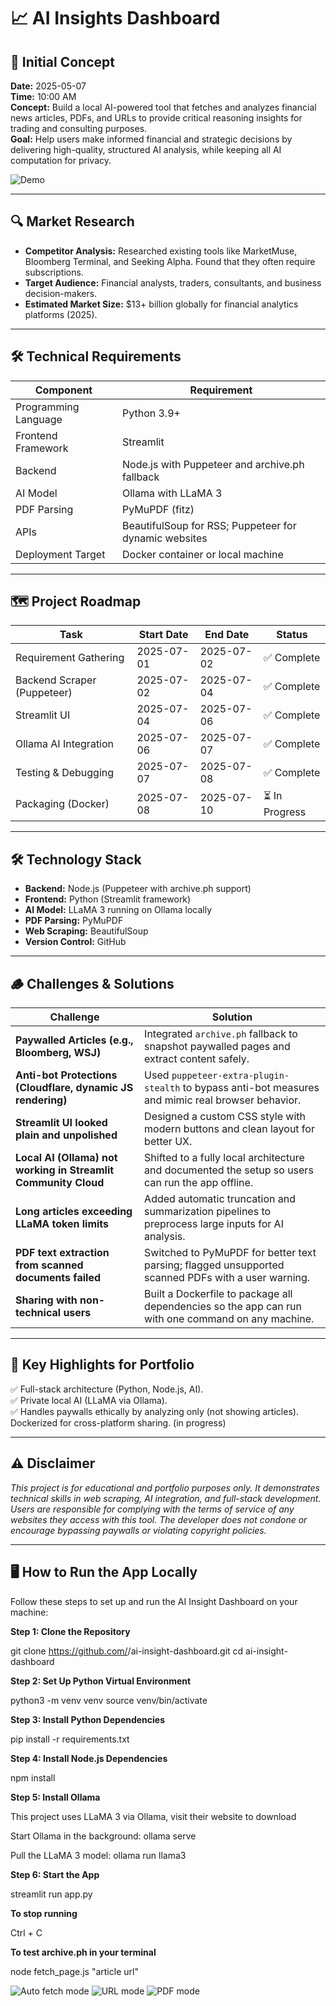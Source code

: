 # 📈 AI Insights Dashboard

## 📅 Initial Concept
**Date:** 2025-05-07  
**Time:** 10:00 AM  
**Concept:** Build a local AI-powered tool that fetches and analyzes financial news articles, PDFs, and URLs to provide critical reasoning insights for trading and consulting purposes.  
**Goal:** Help users make informed financial and strategic decisions by delivering high-quality, structured AI analysis, while keeping all AI computation for privacy.  

![Demo](assets/APP-demo.gif)

---

## 🔍 Market Research
- **Competitor Analysis:** Researched existing tools like MarketMuse, Bloomberg Terminal, and Seeking Alpha. Found that they often require subscriptions.  
- **Target Audience:** Financial analysts, traders, consultants, and business decision-makers.  
- **Estimated Market Size:** $13+ billion globally for financial analytics platforms (2025).  

---

## 🛠 Technical Requirements
| Component            | Requirement                                             |
|----------------------|---------------------------------------------------------|
| Programming Language | Python 3.9+                                             |
| Frontend Framework   | Streamlit                                               |
| Backend              | Node.js with Puppeteer and archive.ph fallback          |
| AI Model             | Ollama with LLaMA 3                                     |
| PDF Parsing          | PyMuPDF (fitz)                                          |
| APIs                 | BeautifulSoup for RSS; Puppeteer for dynamic websites   |
| Deployment Target    | Docker container or local machine                       |

---

## 🗺 Project Roadmap

| Task                      | Start Date | End Date   | Status       |
|---------------------------|------------|------------|--------------|
| Requirement Gathering     | 2025-07-01 | 2025-07-02 | ✅ Complete   |
| Backend Scraper (Puppeteer)| 2025-07-02 | 2025-07-04 | ✅ Complete   |
| Streamlit UI              | 2025-07-04 | 2025-07-06 | ✅ Complete   |
| Ollama AI Integration     | 2025-07-06 | 2025-07-07 | ✅ Complete   |
| Testing & Debugging       | 2025-07-07 | 2025-07-08 | ✅ Complete   |
| Packaging (Docker)        | 2025-07-08 | 2025-07-10 | ⏳ In Progress|

---

## 🛠 Technology Stack
- **Backend:** Node.js (Puppeteer with archive.ph support)  
- **Frontend:** Python (Streamlit framework)  
- **AI Model:** LLaMA 3 running on Ollama locally  
- **PDF Parsing:** PyMuPDF  
- **Web Scraping:** BeautifulSoup  
- **Version Control:** GitHub  

---

## 🪵 Challenges & Solutions

| **Challenge**                                                                                      | **Solution**                                                                                                                       |
|-----------------------------------------------------------------------------------------------------|--------------------------------------------------------------------------------------------------------------------------------------|
| **Paywalled Articles (e.g., Bloomberg, WSJ)**                                                      | Integrated `archive.ph` fallback to snapshot paywalled pages and extract content safely.                                            |
| **Anti-bot Protections (Cloudflare, dynamic JS rendering)**                                        | Used `puppeteer-extra-plugin-stealth` to bypass anti-bot measures and mimic real browser behavior.                                  |
| **Streamlit UI looked plain and unpolished**                                                       | Designed a custom CSS style with modern buttons and clean layout for better UX.                                                     |
| **Local AI (Ollama) not working in Streamlit Community Cloud**                                     | Shifted to a fully local architecture and documented the setup so users can run the app offline.                                    |
| **Long articles exceeding LLaMA token limits**                                                     | Added automatic truncation and summarization pipelines to preprocess large inputs for AI analysis.                                  |
| **PDF text extraction from scanned documents failed**                                              | Switched to PyMuPDF for better text parsing; flagged unsupported scanned PDFs with a user warning.                                  |
| **Sharing with non-technical users**                                                               | Built a Dockerfile to package all dependencies so the app can run with one command on any machine.                                  |

---

## 🧠 Key Highlights for Portfolio
✅ Full-stack architecture (Python, Node.js, AI).  
✅ Private local AI (LLaMA via Ollama).  
✅ Handles paywalls ethically by analyzing only (not showing articles).  
Dockerized for cross-platform sharing.  (in progress)

---

## ⚠️ Disclaimer
*This project is for educational and portfolio purposes only. It demonstrates technical skills in web scraping, AI integration, and full-stack development. Users are responsible for complying with the terms of service of any websites they access with this tool. The developer does not condone or encourage bypassing paywalls or violating copyright policies.*

---

## 🖥️ How to Run the App Locally

Follow these steps to set up and run the AI Insight Dashboard on your machine:  

**Step 1: Clone the Repository**

git clone https://github.com/<your-username>/ai-insight-dashboard.git
cd ai-insight-dashboard

**Step 2: Set Up Python Virtual Environment**

python3 -m venv venv
source venv/bin/activate

**Step 3: Install Python Dependencies**

pip install -r requirements.txt

**Step 4: Install Node.js Dependencies**

npm install

**Step 5: Install Ollama**

This project uses LLaMA 3 via Ollama, visit their website to download

Start Ollama in the background:
ollama serve

Pull the LLaMA 3 model:
ollama run llama3

**Step 6: Start the App**

streamlit run app.py

**To stop running**

Ctrl + C

**To test archive.ph in your terminal**

node fetch_page.js "article url"


![Auto fetch mode](assets/Auto%20fetch%20mode.png)
![URL mode](assets/URL%20mode.png)
![PDF mode](assets/PDF%20mode.png)

